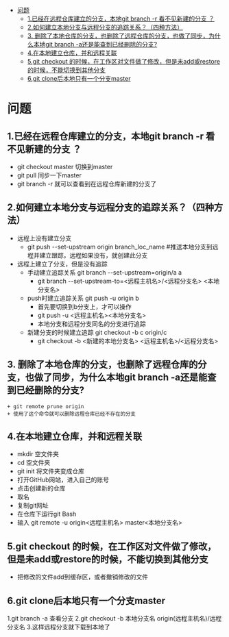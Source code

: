    * [问题](#问题)
      * [1.已经在远程仓库建立的分支，本地git branch -r 看不见新建的分支  ？](#1已经在远程仓库建立的分支本地git-branch--r-看不见新建的分支--)
      * [2.如何建立本地分支与远程分支的追踪关系？（四种方法）](#2如何建立本地分支与远程分支的追踪关系四种方法)
      * [3. 删除了本地仓库的分支，也删除了远程仓库的分支，也做了同步，为什么本地git branch -a还是能查到已经删除的分支?](#3-删除了本地仓库的分支也删除了远程仓库的分支也做了同步为什么本地git-branch--a还是能查到已经删除的分支)
      * [4.在本地建立仓库，并和远程关联](#4在本地建立仓库并和远程关联)
      * [5.git checkout 的时候，在工作区对文件做了修改，但是未add或restore的时候，不能切换到其他分支](#5git-checkout-的时候在工作区对文件做了修改但是未add或restore的时候不能切换到其他分支)
      * [6.git clone后本地只有一个分支master](#6git-clone后本地只有一个分支master)
# 问题
## 1.已经在远程仓库建立的分支，本地git branch -r 看不见新建的分支  ？
   + git checkout master 切换到master
   + git pull 同步一下master
   + git branch -r   就可以查看到在远程仓库新建的分支了
   
## 2.如何建立本地分支与远程分支的追踪关系？（四种方法）
   + 远程上没有建立分支
        + git push --set-upstream origin branch_loc_name #推送本地分支到远程并建立跟踪，远程如果没有，就创建此分支
   + 远程上建立了分支，但是没有追踪
        +  手动建立追踪关系 git branch --set-upstream=origin/a a 
            + git branch --set-upstream-to=<远程主机名>/<远程分支名> <本地分支名>  
        +  push时建立追踪关系 git push -u origin b 
            + 首先要切换到b分支上，才可以操作
            + git push -u <远程主机名><本地分支名>
            + 本地分支和远程分支同名的分支进行追踪
        +  新建分支的时候建立追踪 git checkout -b c origin/c
            + git checkout -b <新建的本地分支名> <远程主机名>/<远程分支名>
            
## 3. 删除了本地仓库的分支，也删除了远程仓库的分支，也做了同步，为什么本地git branch -a还是能查到已经删除的分支?
    + git remote prune origin
    + 使用了这个命令就可以删除远程仓库已经不存在的分支
    
    
## 4.在本地建立仓库，并和远程关联
   + mkdir 空文件夹
   + cd 空文件夹
   + git init 将文件夹变成仓库
   + 打开GitHub网站，进入自己的账号
   + 点击创建新的仓库
   + 取名
   + 复制git网址
   + 在仓库下运行git Bash
   + 输入 git remote -u origin<远程主机名> master<本地分支名>

## 5.git checkout 的时候，在工作区对文件做了修改，但是未add或restore的时候，不能切换到其他分支
   + 把修改的文件add到缓存区，或者撤销修改的文件
   
## 6.git clone后本地只有一个分支master
   1.git branch -a 查看分支
   2.git checkout -b 本地分支名  origin(远程主机名)/远程分支名
   3.这样远程分支就下载到本地了